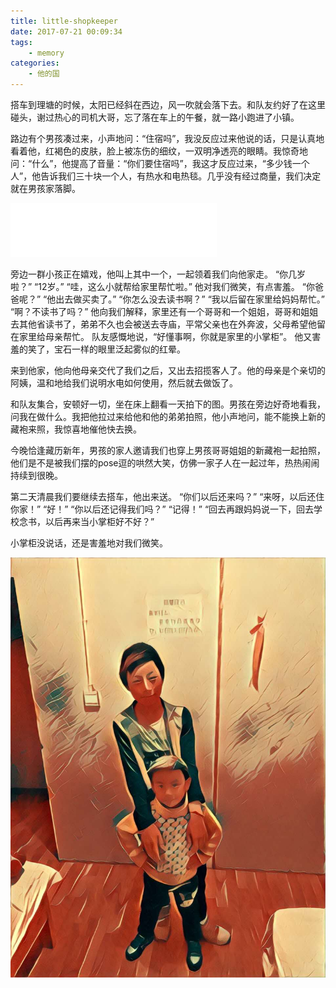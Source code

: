 ```yaml
---
title: little-shopkeeper
date: 2017-07-21 00:09:34
tags:
    - memory
categories:
    - 他的国
---
```


搭车到理塘的时候，太阳已经斜在西边，风一吹就会落下去。和队友约好了在这里碰头，谢过热心的司机大哥，忘了落在车上的午餐，就一路小跑进了小镇。

路边有个男孩凑过来，小声地问：“住宿吗”，我没反应过来他说的话，只是认真地看着他，红褐色的皮肤，脸上被冻伤的细纹，一双明净透亮的眼睛。我惊奇地问：“什么”，他提高了音量：“你们要住宿吗”，我这才反应过来，“多少钱一个人”，他告诉我们三十块一个人，有热水和电热毯。几乎没有经过商量，我们决定就在男孩家落脚。

<!-- more -->

<iframe frameborder="no" border="0" marginwidth="0" marginheight="0" width=330 height=86 src="//music.163.com/outchain/player?type=2&id=1141603&auto=1&height=66"></iframe>

旁边一群小孩正在嬉戏，他叫上其中一个，一起领着我们向他家走。
“你几岁啦？”
“12岁。”
“哇，这么小就帮给家里帮忙啦。”
他对我们微笑，有点害羞。
“你爸爸呢？”
“他出去做买卖了。”
“你怎么没去读书啊？”
“我以后留在家里给妈妈帮忙。”
“啊？不读书了吗？”
他向我们解释，家里还有一个哥哥和一个姐姐，哥哥和姐姐去其他省读书了，弟弟不久也会被送去寺庙，平常父亲也在外奔波，父母希望他留在家里给母亲帮忙。
队友感慨地说，“好懂事啊，你就是家里的小掌柜”。
他又害羞的笑了，宝石一样的眼里泛起雾似的红晕。

来到他家，他向他母亲交代了我们之后，又出去招揽客人了。他的母亲是个亲切的阿姨，温和地给我们说明水电如何使用，然后就去做饭了。

和队友集合，安顿好一切，坐在床上翻看一天拍下的图。男孩在旁边好奇地看我，问我在做什么。我把他拉过来给他和他的弟弟拍照，他小声地问，能不能换上新的藏袍来照，我惊喜地催他快去换。

今晚恰逢藏历新年，男孩的家人邀请我们也穿上男孩哥哥姐姐的新藏袍一起拍照，他们是不是被我们摆的pose逗的哄然大笑，仿佛一家子人在一起过年，热热闹闹持续到很晚。

第二天清晨我们要继续去搭车，他出来送。
“你们以后还来吗？”
“来呀，以后还住你家！”
“好！”
“你以后还记得我们吗？”
“记得！”
“回去再跟妈妈说一下，回去学校念书，以后再来当小掌柜好不好？”

小掌柜没说话，还是害羞地对我们微笑。

![小掌柜](/asserts/images/20170721001920.jpg)
